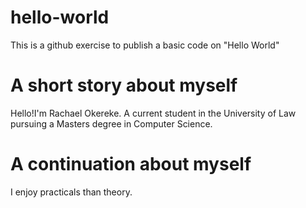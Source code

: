 # hello-world
This is a github exercise to publish a basic code on "Hello World"
# A short story about myself
Hello!I'm Rachael Okereke. A current student in the University of Law pursuing a Masters degree in Computer Science.
# A continuation about myself
I enjoy practicals than theory.










